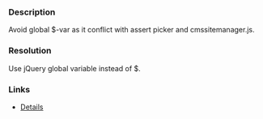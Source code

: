 ﻿---
Title: Avoid using $ in js file
FileName: resp518901.html
---
### Description
Avoid global $-var as it conflict with assert picker and cmssitemanager.js.

### Resolution
Use jQuery global variable instead of $.

### Links
- [Details](http://chuvash.eu/2012/06/01/in-cmssitemanager-js-conflicts-with-in-jquery/)
